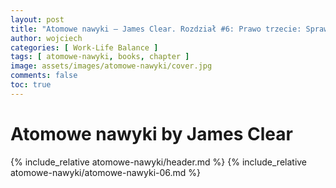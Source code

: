 ```yaml
---
layout: post
title: "Atomowe nawyki — James Clear. Rozdział #6: Prawo trzecie: Spraw, by to było łatwe"
author: wojciech
categories: [ Work-Life Balance ]
tags: [ atomowe-nawyki, books, chapter ]
image: assets/images/atomowe-nawyki/cover.jpg
comments: false
toc: true
---
```


# Atomowe nawyki by James Clear

{% include_relative atomowe-nawyki/header.md %}
{% include_relative atomowe-nawyki/atomowe-nawyki-06.md %}
